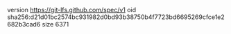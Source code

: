 version https://git-lfs.github.com/spec/v1
oid sha256:d21d01bc2574bc931982d0bd93b38750b4f7723bd6695269cfce1e2682b3cad6
size 6371

